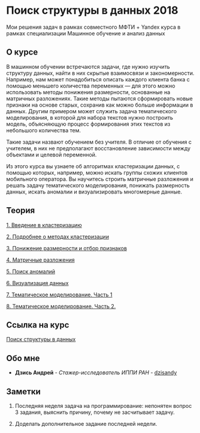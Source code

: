 # Поиск структуры в данных 2018
Мои решения задач в рамках совместного МФТИ + Yandex курса в рамках специализации Машинное обучение и анализ данных  

## О курсе
В машинном обучении встречаются задачи, где нужно изучить структуру данных, найти в них скрытые взаимосвязи и закономерности. Например, нам может понадобиться описать каждого клиента банка с помощью меньшего количества переменных — для этого можно использовать методы понижения размерности, основанные на матричных разложениях. Такие методы пытаются сформировать новые признаки на основе старых, сохранив как можно больше информации в данных. Другим примером может служить задача тематического моделирования, в которой для набора текстов нужно построить модель, объясняющую процесс формирования этих текстов из небольшого количества тем.

Такие задачи назвают обучением без учителя. В отличие от обучения с учителем, в них не предполагают восстановление зависимости между объектами и целевой переменной. 

Из этого курса вы узнаете об алгоритмах кластеризации данных, с помощью которых, например, можно искать группы схожих клиентов мобильного оператора. Вы научитесь строить матричные разложения и решать задачу тематического моделирования, понижать размерность данных, искать аномалии и визуализировать многомерные данные.

## Теория
[1. Введение в кластеризацию](https://github.com/dzisandy/ML_Mipt_3_course/blob/master/week1/1-1.Vvedenie_v_klasterizaciyu.pdf)

[2. Подробнее о методах кластеризации](https://github.com/dzisandy/ML_Mipt_3_course/blob/master/week1/1-2.Podrobnee_o_metodah_klasterizacii.pdf)

[3. Понижение размерности и отбор признаков](https://github.com/dzisandy/ML_Mipt_3_course/blob/master/week2/2-1.Ponizhenie_razmernosti_i_otbor_priznakov.pdf)

[4. Матричные разложения](https://github.com/dzisandy/ML_Mipt_3_course/blob/master/week2/2-2.Matrichnye_razlozheniya.pdf)

[5. Поиск аномалий](https://github.com/dzisandy/ML_Mipt_3_course/blob/master/week3/3-1.Poisk_anomalij.pdf)

[6. Визуализация данных](https://github.com/dzisandy/ML_Mipt_3_course/blob/master/week3/3-2.Vizualizaciya_dannyh.pdf)

[7. Тематическое моделирование. Часть 1](https://github.com/dzisandy/ML_Mipt_3_course/blob/master/week4/4-1.Tematicheskoe_modelirovanie-1.pdf)

[8. Тематическое моделирование. Часть 2.](https://github.com/dzisandy/ML_Mipt_3_course/blob/master/week4/4-2.Tematicheskoe-modelirovanie-2.pdf)

## Ссылка на курс
[Поиск структуры в данных](https://www.coursera.org/learn/unsupervised-learning/)

## Обо мне
* **Дзись Андрей** - *Стажер-исследователь ИППИ РАН* - [dzisandy](https://github.com/dzisandy)

## Заметки
1. Последняя неделя задача на программирование: непонятен вопрос 3 задания, выяснить причину, почему не засчитывает задачу.

2. Доделать дополнительное задание последней недели.


